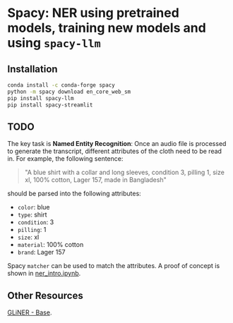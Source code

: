 # Spacy: NER using pretrained models, training new models and using `spacy-llm`

## Installation

```bash
conda install -c conda-forge spacy
python -m spacy download en_core_web_sm
pip install spacy-llm
pip install spacy-streamlit
```


## TODO

The key task is **Named Entity Recognition**: Once an audio file is processed to generate the transcript, different attributes of the cloth need to be read in. For example, the following sentence: 

> "A blue shirt with a collar and long sleeves, condition 3, pilling 1, size xl, 100% cotton, Lager 157, made in Bangladesh"

should be parsed into the following attributes:

- `color`: blue
- `type`: shirt
- `condition`: 3
- `pilling`: 1
- `size`: xl
- `material`: 100% cotton
- `brand`: Lager 157

Spacy `matcher` can be used to match the attributes. A proof of concept is shown in [ner_intro.ipynb](spacy_ner/ner_intro.ipynb).


## Other Resources

[GLiNER - Base](https://huggingface.co/spaces/tomaarsen/gliner_base).
